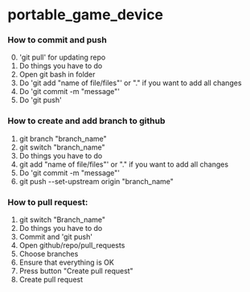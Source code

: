 # portable_game_device

### How to commit and push

0. 'git pull' for updating repo
1. Do things you have to do
2. Open git bash in folder
3. Do 'git add "name of file/files"' or "." if you want to add all changes
4. Do 'git commit -m "message"'
5. Do 'git push'

### How to create and add branch to github
1. git branch "branch_name"
2. git switch "branch_name"
3. Do things you have to do
4. git add "name of file/files"' or "." if you want to add all changes
5. Do 'git commit -m "message"'
6. git push --set-upstream origin "branch_name"

### How to pull request:

1. git switch "Branch_name"
2. Do things you have to do
3. Commit and 'git push'
4. Open github/repo/pull_requests
5. Choose branches
6. Ensure that everything is OK
7. Press button "Create pull request"
8. Create pull request
